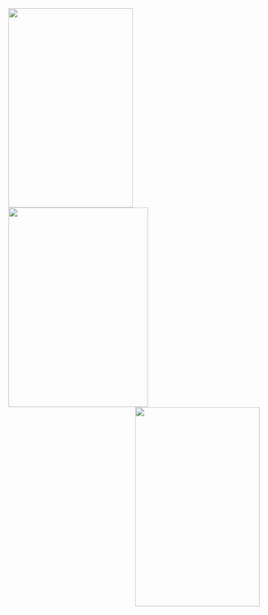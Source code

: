 <img align="left" width="250" height="400" src="https://media.giphy.com/media/fYjDikIeUz0CA/giphy.gif">
<img align="center" width="280" height="400" src="https://media.giphy.com/media/1APdUAzBdlMNMg1JIi/giphy.gif">



<img align="right" width="250" height="400" src="https://media.giphy.com/media/fYjDikIeUz0CA/giphy.gif">
  
  
<!--
**AdamSioud/AdamSioud** is a ✨ _special_ ✨ repository because its `README.md` (this file) appears on your GitHub profile.

Here are some ideas to get you started:

- 🔭 I’m currently working on ...
- 🌱 I’m currently learning ...
- 👯 I’m looking to collaborate on ...
- 🤔 I’m looking for help with ...
- 💬 Ask me about ...
- 📫 How to reach me: ...
- 😄 Pronouns: ...
- ⚡ Fun fact: ...
-->
